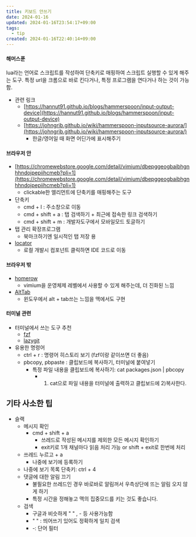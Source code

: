 ```yaml
---
title: 키보드 안쓰기
date: 2024-01-16
updated: 2024-01-16T23:54:17+09:00
tags:
  - tip
created: 2024-01-16T22:40:14+09:00
---
```


#### 해머스푼

lua라는 언어로 스크립트를 작성하여 단축키로 매핑하여 스크립트 실행할 수 있게 해주는 도구. 특정 url을 크롬으로 바로 킨다거나, 특정 프로그램을 연다거나 하는 것이 가능함.
- 관련 링크
    - [https://hannut91.github.io/blogs/hammerspoon/input-output-device](https://hannut91.github.io/blogs/hammerspoon/input-output-device)
    - [https://johngrib.github.io/wiki/hammerspoon-inputsource-aurora/](https://johngrib.github.io/wiki/hammerspoon-inputsource-aurora/)
        - 한글/영어일 때 화면 어딘가에 표시해주기


#### 브라우저 안
- [https://chromewebstore.google.com/detail/vimium/dbepggeogbaibhgnhhndojpepiihcmeb?pli=1](https://chromewebstore.google.com/detail/vimium/dbepggeogbaibhgnhhndojpepiihcmeb?pli=1)
    - clickable한 엘리먼트에 단축키를 매핑해주는 도구
- 단축키
    - cmd + l : 주소창으로 이동
    - cmd + shift + a : 탭 검색하기 + 최근에 접속한 링크 검색하기
    - cmd + shift + m : 개발자도구에서 모바일모드 토글하기
- 탭 관리 확장프로그램
    - 북마크하기엔 일시적인 탭 저장 용
- [locator](https://github.com/infi-pc/locatorjs)
    - 로컬 개발시 컴포넌트 클릭하면 IDE 코드로 이동


#### 브라우저 밖

- [homerow](https://www.homerow.app/)
    - vimium을 운영체제 레벨에서 사용할 수 있게 해주는데, 더 진화된 느낌
- [AltTab](https://alt-tab-macos.netlify.app/)
    - 윈도우에서 alt + tab쓰는 느낌을 맥에서도 구현


#### 터미널 관련

- 터미널에서 쓰는 도구 추천
    - [fzf](https://github.com/junegunn/fzf)
    - [lazygit](https://github.com/jesseduffield/lazygit)
- 유용한 명령어
    - ctrl + r : 명령어 히스토리 보기 (fzf이랑 같이쓰면 더 좋음)
    - pbcopy, pbpaste : 클립보드에 복사하기, 터미널에 붙여넣기
        - 특정 파일 내용을 클립보드에 복사하기: cat packages.json | pbcopy
            - 1) cat으로 파일 내용을 터미널에 출력하고 클립보드에 2)복사한다.


## 기타 사소한 팁

- 슬랙
    - 메시지 확인
        - cmd + shift + a
            - 쓰레드로 작성된 메시지를 제외한 모든 메시지 확인하기
            - exit키로 1개 채널마다 읽음 처리 가능 or shift + exit로 한번에 처리
    - 쓰레드 누르고 + a
        - 나중에 보기에 등록하기
    - 나중에 보기 목록 단축키: ctrl + 4
    - 댓글에 대한 알림 끄기
        - 불필요한 쓰레드인 경우 바로바로 알림꺼서 우측상단에 뜨는 알림 오지 않게 하기
        - 특정 시간을 정해놓고 맥의 집중모드를 키는 것도 좋습니다.
    - 검색
        - 구글과 비슷하게 " " , - 등 사용가능함
        - " " : 띄어쓰기 있어도 정확하게 일치 검색
        - -: 단어 필터

